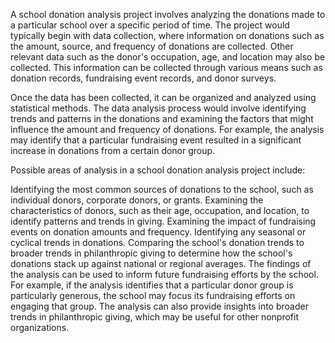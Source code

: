 A school donation analysis project involves analyzing the donations made to a particular school over a specific period of time. The project would typically begin with data collection, where information on donations such as the amount, source, and frequency of donations are collected. Other relevant data such as the donor's occupation, age, and location may also be collected. This information can be collected through various means such as donation records, fundraising event records, and donor surveys.

Once the data has been collected, it can be organized and analyzed using statistical methods. The data analysis process would involve identifying trends and patterns in the donations and examining the factors that might influence the amount and frequency of donations. For example, the analysis may identify that a particular fundraising event resulted in a significant increase in donations from a certain donor group.

Possible areas of analysis in a school donation analysis project include:

Identifying the most common sources of donations to the school, such as individual donors, corporate donors, or grants.
Examining the characteristics of donors, such as their age, occupation, and location, to identify patterns and trends in giving.
Examining the impact of fundraising events on donation amounts and frequency.
Identifying any seasonal or cyclical trends in donations.
Comparing the school's donation trends to broader trends in philanthropic giving to determine how the school's donations stack up against national or regional averages.
The findings of the analysis can be used to inform future fundraising efforts by the school. For example, if the analysis identifies that a particular donor group is particularly generous, the school may focus its fundraising efforts on engaging that group. The analysis can also provide insights into broader trends in philanthropic giving, which may be useful for other nonprofit organizations.
